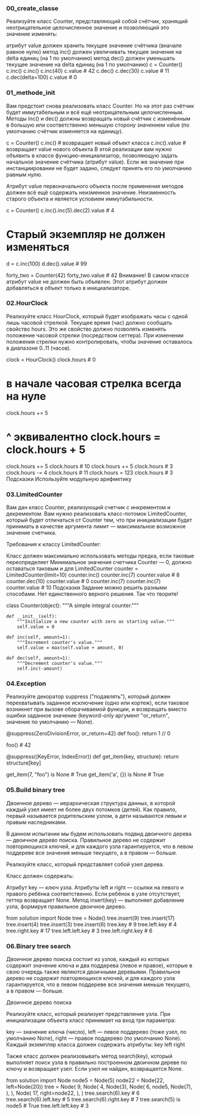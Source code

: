 ### 00_create_classe

Реализуйте класс Counter, представляющий собой счётчик, хранящий неотрицательное целочисленное значение и позволяющий 
это значение изменять:

атрибут value должен хранить текущее значение счётчика (вначале равное нулю)
метод inc() должен увеличивать текущее значение на delta единиц (на 1 по умолчанию)
метод dec() должен уменьшать текущее значение на delta единиц (на 1 по умолчанию)
c = Counter()
c.inc()
c.inc()
c.inc(40)
c.value  # 42
c.dec()
c.dec(30)
c.value  # 11
c.dec(delta=100)
c.value  # 0

### 01_methode_init

Вам предстоит снова реализовать класс Counter. Но на этот раз счётчик будет иммутабельным и всё ещё неотрицательным целочисленным. 
Методы inc() и dec() должны возвращать новый счётчик с изменённым в большую или соответственно меньшую сторону значением value 
(по умолчанию счётчик изменяется на единицу).

c = Counter()
c.inc()  # возвращает новый объект класса
c.inc().value  # возвращает value нового объекта
В этой реализации вам нужно объявить в классе функцию-инициализатор, позволяющую задать начальное значение счётчика 
(атрибут value). Если же значение при инстанциировании не будет задано, следует принять его по умолчанию равным нулю.

Атрибут value первоначального объекта после применения методов должен всё ещё содержать неизменное значение.
Неизменность старого объекта и является условием иммутабильности.

c = Counter()
c.inc().inc(5).dec(2).value  # 4

# Старый экземпляр не должен изменяться
d = c.inc(100)
d.dec().value  # 99

forty_two = Counter(42)
forty_two.value  # 42
Внимание! В самом классе атрибут value не должен быть объявлен. Этот атрибут должен добавляться в объект только в инициализаторе.

### 02.HourClock

Реализуйте класс HourClock, который будет изображать часы с одной лишь часовой стрелкой. 
Текущее время (час) должно сообщать свойство hours. Это же свойство должно позволять 
изменять положение часовой стрелки (посредством сеттера). При изменении положения стрелки нужно контролировать,
чтобы значение оставалось в диапазоне 0..11 (часов).

clock = HourClock()
clock.hours  # 0
# в начале часовая стрелка всегда на нуле
clock.hours += 5
# ^ эквивалентно clock.hours = clock.hours + 5
clock.hours += 5
clock.hours  # 10
clock.hours += 5
clock.hours  # 3
clock.hours -= 4
clock.hours  # 11
clock.hours = 123
clock.hours  # 3
Подсказки
Используйте модульную арифметику

### 03.LimitedCounter

Вам дан класс Counter, реализующий счетчик с инкрементом и декрементом. Вам нужно реализовать класс-потомок LimitedCounter,
который будет отличаться от Counter тем, что при инициализации будет принимать в качестве аргумента лимит — 
максимальное возможное значение счетчика.

Требования к классу LimitedCounter:

Класс должен максимально использовать методы предка, если таковые переопределяет
Минимальное значение счетчика Counter — 0, должно оставаться таковым и для LimitedCounter
counter = LimitedCounter(limit=10)
counter.inc()
counter.inc(7)
counter.value  # 8
counter.dec(10)
counter.value  # 0
counter.inc(7)
counter.inc(7)
counter.value  # 10
Подсказки
Задание можно решить разными способами. Нет единственного верного решения. Так что творите!

class Counter(object):
    """A simple integral counter."""

    def __init__(self):
        """Initialize a new counter with zero as starting value."""
        self.value = 0

    def inc(self, amount=1):
        """Increment counter's value."""
        self.value = max(self.value + amount, 0)

    def dec(self, amount=1):
        """Decrement counter's value."""
        self.inc(-amount)


### 04.Exception

Реализуйте декоратор suppress ("подавлять"), который должен перехватывать заданное исключение (одно или кортеж), 
если таковое возникнет при вызове оборачиваемой функции, и возвращать вместо ошибки заданное значение 
(keyword-only аргумент "or_return", значение по умолчанию — None).

@suppress(ZeroDivisionError, or_return=42)
def foo():
     return 1 // 0

foo()  # 42

@suppress((KeyError, IndexError))
def get_item(key, structure):
     return structure[key]

get_item(7, "foo") is None  # True
get_item('a', {}) is None  # True

### 05.Build binary tree

Двоичное дерево — иерархическая структура данных, в которой каждый узел имеет не более двух потомков (детей). 
Как правило, первый называется родительским узлом, а дети называются левым и правым наследниками.

В данном испытании мы будем использовать подвид двоичного дерева — двоичное дерево поиска. Правильное дерево не 
содержит повторяющихся ключей, и для каждого узла гарантируется, что в левом поддереве все значения меньше текущего, 
а в правом — больше.

Реализуйте класс, который представляет собой узел дерева.

Класс должен содержать:

Атрибут key — ключ узла.
Атрибуты left и right — ссылки на левого и правого ребёнка соответственно. Если ребёнок в узле отсутствует, 
геттер возвращает None.
Метод insert(key) — выполняет добавление узла, формируя правильное двоичное дерево.

from solution import Node
tree = Node()
tree.insert(9)
tree.insert(17)
tree.insert(4)
tree.insert(3)
tree.insert(6)
tree.key  # 9
tree.left.key  # 4
tree.right.key  # 17
tree.left.left.key  # 3
tree.left.right.key  # 6

### 06.Binary tree search

Двоичное дерево поиска состоит из узлов, каждый из которых содержит значение ключа и два поддерева (левое и правое), 
которые в свою очередь также являются двоичными деревьями. Правильное дерево не содержит повторяющихся ключей, и для 
каждого узла гарантируется, что в левом поддереве все значения меньше текущего, а в правом — больше.

Двоичное дерево поиска

Реализуйте класс, который реализует представление узла. При инициализации объекта класс принимает на вход три параметра:

key — значение ключа (число),
left — левое поддерево (тоже узел, по умолчанию None),
right — правое поддерево (по умолчанию None).
Каждый экземпляр класса должен содержать атрибуты:
key
left
right

Также класс должен реализовывать метод search(key), который выполняет поиск узла в правильно построенном двоичном дереве
по ключу и возвращает узел. Если узел не найден, возвращается None.

from solution import Node
node5 = Node(5)
node22 = Node(22, left=Node(20))
tree = Node(
    9,
    Node(
        4,
        Node(3),
        Node(
            6,
            node5,
            Node(7),
        ),
    ),
    Node(
        17,
        right=node22,
    ),
)
tree.search(6).key  # 6
tree.search(6).left.key  # 5
tree.search(6).right.key  # 7
tree.search(5) is node5  # True
tree.left.left.key  # 3

